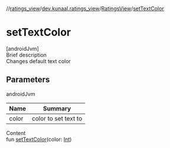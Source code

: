 //[ratings_view](../../index.md)/[dev.kunaal.ratings_view](../index.md)/[RatingsView](index.md)/[setTextColor](set-text-color.md)



# setTextColor  
[androidJvm]  
Brief description  
Changes default text color  
  


## Parameters  
  
androidJvm  
  
|  Name|  Summary| 
|---|---|
| color| color to set text to
  
  
Content  
fun [setTextColor](set-text-color.md)(color: [Int](https://kotlinlang.org/api/latest/jvm/stdlib/kotlin/-int/index.html))  




